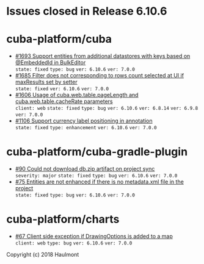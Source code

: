 # Issues closed in Release 6.10.6

# cuba-platform/cuba

* [#1693 Support entities from additional datastores with keys based on @EmbeddedId in BulkEditor](https://github.com/cuba-platform/cuba/issues/1693) \
    `state: fixed` `type: bug` `ver: 6.10.6` `ver: 7.0.0` 
* [#1685 Filter does not corresponding to rows count selected at UI if maxResults set by setter](https://github.com/cuba-platform/cuba/issues/1685) \
    `state: fixed` `ver: 6.10.6` `ver: 7.0.0` 
* [#1606 Usage of cuba.web.table.pageLength and cuba.web.table.cacheRate parameters](https://github.com/cuba-platform/cuba/issues/1606) \
    `client: web` `state: fixed` `type: bug` `ver: 6.10.6` `ver: 6.8.14` `ver: 6.9.8` `ver: 7.0.0` 
* [#1106 Support currency label positioning in annotation](https://github.com/cuba-platform/cuba/issues/1106) \
    `state: fixed` `type: enhancement` `ver: 6.10.6` `ver: 7.0.0` 

# cuba-platform/cuba-gradle-plugin

* [#90 Could not download db.zip artifact on project sync](https://github.com/cuba-platform/cuba-gradle-plugin/issues/90) \
    `severity: major` `state: fixed` `type: bug` `ver: 6.10.6` `ver: 7.0.0` 
* [#75 Entities are not enhanced if there is no metadata.xml file in the project](https://github.com/cuba-platform/cuba-gradle-plugin/issues/75) \
    `state: fixed` `type: bug` `ver: 6.10.6` `ver: 7.0.0` 

# cuba-platform/charts

* [#67 Client side exception if DrawingOptions is added to a map ](https://github.com/cuba-platform/charts/issues/67) \
    `client: web` `type: bug` `ver: 6.10.6` `ver: 7.0.0` 


Copyright (c) 2018 Haulmont

